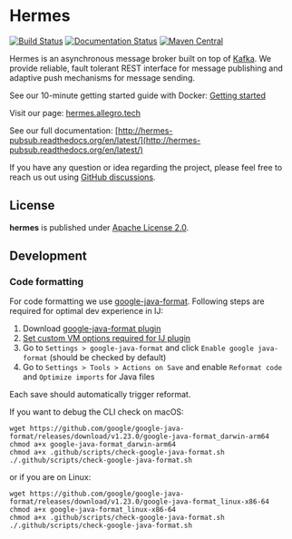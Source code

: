 Hermes
======

[![Build Status](https://github.com/allegro/hermes/actions/workflows/ci.yml/badge.svg?branch=master)](https://github.com/allegro/hermes/actions/workflows/ci.yml?query=branch%3Amaster)
[![Documentation Status](https://readthedocs.org/projects/hermes-pubsub/badge/?version=latest)](https://readthedocs.org/projects/hermes-pubsub/?badge=latest)
[![Maven Central](https://maven-badges.herokuapp.com/maven-central/pl.allegro.tech.hermes/hermes-client/badge.svg)](https://maven-badges.herokuapp.com/maven-central/pl.allegro.tech.hermes/hermes-client)

Hermes is an asynchronous message broker built on top of [Kafka](http://kafka.apache.org/).
We provide reliable, fault tolerant REST interface for message publishing and adaptive push
mechanisms for message sending.

See our 10-minute getting started guide with Docker: [Getting started](http://hermes-pubsub.readthedocs.org/en/latest/quickstart/)

Visit our page: [hermes.allegro.tech](http://hermes.allegro.tech)

See our full documentation: [http://hermes-pubsub.readthedocs.org/en/latest/](http://hermes-pubsub.readthedocs.org/en/latest/)

If you have any question or idea regarding the project, please feel free to reach us out using [GitHub discussions](https://github.com/allegro/hermes/discussions).

## License

**hermes** is published under [Apache License 2.0](http://www.apache.org/licenses/LICENSE-2.0).

## Development 

### Code formatting
For code formatting we use [google-java-format](https://github.com/google/google-java-format/tree/master).
Following steps are required for optimal dev experience in IJ:

1. Download [google-java-format plugin](https://plugins.jetbrains.com/plugin/8527-google-java-format)
2. [Set custom VM options required for IJ plugin](https://github.com/google/google-java-format/tree/master?tab=readme-ov-file#intellij-jre-config)
3. Go to `Settings > google-java-format` and click `Enable google java-format` (should be checked by default)
4. Go to `Settings > Tools > Actions on Save` and enable `Reformat code` and `Optimize imports` for Java files

Each save should automatically trigger reformat.

If you want to debug the CLI check on macOS:

```shell
wget https://github.com/google/google-java-format/releases/download/v1.23.0/google-java-format_darwin-arm64
chmod a+x google-java-format_darwin-arm64
chmod a+x .github/scripts/check-google-java-format.sh
./.github/scripts/check-google-java-format.sh                                                                                                                     
```

or if you are on Linux:

```shell
wget https://github.com/google/google-java-format/releases/download/v1.23.0/google-java-format_linux-x86-64
chmod a+x google-java-format_linux-x86-64
chmod a+x .github/scripts/check-google-java-format.sh
./.github/scripts/check-google-java-format.sh        
```
